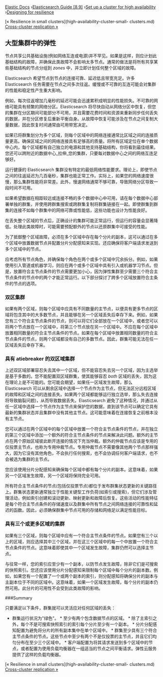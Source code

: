 

[Elastic Docs](/guide/) ›[Elasticsearch Guide [8.9]](index.md) ›[Set up a
cluster for high availability](high-availability.md) ›[Designing for
resilience](high-availability-cluster-design.md)

[« Resilience in small clusters](high-availability-cluster-small-
clusters.md) [Cross-cluster replication »](xpack-ccr.md)

## 大型集群中的弹性

节点共享公共基础设施(例如网络互连或电源)并不罕见。如果是这样，则应计划此基础结构的故障，并确保此类故障不会影响太多节点。通常的做法是将所有共享某些基础结构的节点分组到 _zones_ 中，并立即计划任何整个区域的故障。

Elasticsearch 希望节点到节点的连接可靠、延迟低且带宽充足。许多 Elasticsearch 任务需要在节点之间多次往返。缓慢或不可靠的互连可能会对集群的性能和稳定性产生重大影响。

例如，每次往返增加几毫秒的延迟可能会迅速累积成明显的性能损失。不可靠的网络可能具有频繁的网络分区。Elasticsearch 将尽快自动从网络分区中恢复，但您的集群在分区期间可能部分不可用，并且需要花费时间和资源来重新同步任何丢失的数据，并在分区修复后重新平衡自身。从故障中恢复可能涉及在节点之间复制大量数据，因此恢复时间通常由可用带宽决定。

如果已将群集划分为多个区域，则每个区域中的网络连接通常比区域之间的连接质量更高。确保区域之间的网络连接具有足够高的质量。将所有区域定位在单个数据中心内，每个区域都有自己独立的电源和其他支持基础结构，你将看到最佳结果。您还可以跨附近的数据中心_拉伸_您的集群，只要每对数据中心之间的网络互连足够好。

运行健康的 Elasticsearch 集群没有特定的最低网络性能要求。理论上，即使节点之间的往返延迟为几百毫秒，集群也能正常工作。实际上，如果您的网络速度很慢，那么集群性能将非常差。此外，慢速网络通常不够可靠，导致网络分区导致一段时间不可用。

如果希望数据在相距较远或连接不畅的多个数据中心中可用，请在每个数据中心部署单独的群集，并使用跨群集搜索或跨群集复制将群集链接在一起。即使群集到群集的连接不如每个群集中的网络可靠或性能低，这些功能也设计为性能良好。

在丢失整个区域的节点后，正确设计的集群可能正常运行，但运行的容量会显著降低。处理此类故障时，可能需要预配额外的节点以还原群集中可接受的性能。

为了抵御整个区域故障，必须在多个区域中存在每个分片的副本，这可以通过在多个区域中放置数据节点并配置分片分配感知来实现。还应确保将客户端请求发送到多个区域中的节点。

应考虑所有节点角色，并确保每个角色在两个或多个区域中冗余拆分。例如，如果使用引入管道或机器学习，则应在两个或多个区域中具有引入或机器学习节点。但是，放置符合主节点条件的节点需要更加小心，因为弹性集群至少需要三个符合主节点条件的节点中的两个才能正常运行。以下部分探讨了跨多个区域放置符合主条件的节点的选项。

### 双区集群

如果有两个区域，则每个区域中应具有不同数量的主节点，以便具有更多节点的区域将包含其中的大多数节点，并且能够在另一个区域丢失后幸存下来。例如，如果您有三个符合主节点条件的节点，则可以将它们全部放在一个区域中，或者您可以将两个节点放在一个区域中，将第三个节点放在另一个区域中。不应在每个区域中放置相同数量的符合主节点条件的节点。如果在每个区域中放置相同数量的符合主节点条件的节点，则两个区域都没有自己的多数节点。因此，群集可能无法在任一区域丢失后幸存下来。

### 具有 atiebreaker 的双区域集群

上述双区域部署容忍失去其中一个区域，但不能容忍失去另一个区域，因为主选举是基于多数的。您不能配置双区域群集，使其能够容忍 _both_ 区域的丢失，因为这在理论上是不可能的。您可能会期望，如果任一区域发生故障，那么 Elasticsearch 可以从剩余区域中选择一个节点作为主节点，但无法区分远程区域的故障和区域之间的连接丢失。如果两个区域都能够运行独立选举，那么失去连接将导致脑裂问题)，从而导致数据丢失。Elasticsearch 避免了这种情况，并通过从任一区域中选择一个节点作为主节点来保护您的数据，直到该节点可以确定它具有最新的集群状态并且集群中没有其他主节点。这可能意味着在连接恢复之前根本没有主节点。

您可以通过在两个区域中的每个区域中放置一个符合主节点条件的节点，并在独立的第三个区域中添加一个额外的符合主节点条件的节点来解决此问题。额外的主节点在两个原始区域彼此断开连接的情况下充当仲裁。额外的仲裁节点应该是专用的仅投票主节点，也称为专用仲裁节点。专用仲裁节点不需要像其他两个节点那样强大，因为它没有其他角色，不会执行任何搜索，也不会协调任何客户端请求，也不会被选为集群的主节点。

您应该使用分片分配感知来确保每个区域中都有每个分片的副本。这意味着，如果另一个区域发生故障，另一个区域将保持完全可用。

所有符合主节点条件的节点(包括仅投票节点)都位于发布群集状态更新的关键路径上。群集状态更新通常独立于性能关键型工作负荷(如索引或搜索)，但它们涉及管理活动，例如索引创建和滚动更新、映射更新和故障后恢复。这些活动的性能特征是每个符合主节点条件的存储速度以及群集中所有节点之间网络连接的可靠性和延迟的函数。因此，必须确保群集中节点可用的存储和网络足以满足性能目标。

### 具有三个或更多区域的集群

如果有三个区域，则每个区域中应有一个符合主节点条件的节点。如果您有三个以上的区域，则应选择其中三个区域，并在这三个区域中的每一个中放置一个符合主节点条件的节点。这意味着即使其中一个区域发生故障，集群仍然可以选择主节点。

与往常一样，您的索引应至少有一个副本，以防节点发生故障，除非它们是可搜索的快照索引。您还应该使用分片分配感知来限制每个区域中每个分片的副本数。例如，如果您有一个配置了一个或两个副本的索引，则分配感知将确保分片的副本与主副本位于不同的区域中。这意味着，如果一个区域发生故障，每个分片的副本仍然可用。此分片的可用性不会受到此类故障的影响。

###Summary

只要满足以下条件，群集就可以灵活应对任何区域的丢失：

* 群集运行状况为"绿色"。  * 至少有两个包含数据节点的区域。  * 除了主索引之外，每个不是可搜索快照索引的索引每个分片至少有一个副本。  * 分片分配感知配置为避免将分片的所有副本集中在单个区域中。  * 群集至少具有三个符合主节点条件的节点。这些节点中至少有两个不是仅投票的主节点，并且它们均匀分布在至少三个区域中。  * 客户端配置为将其请求发送到多个区域中的节点，或者配置为使用负载均衡器在一组适当的节点之间平衡请求。弹性云服务提供了这样的负载均衡器。

[« Resilience in small clusters](high-availability-cluster-small-
clusters.md) [Cross-cluster replication »](xpack-ccr.md)
